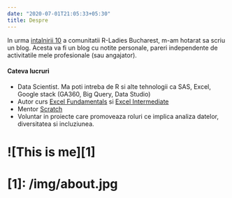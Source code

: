 ```yaml
---
date: "2020-07-01T21:05:33+05:30"
title: Despre
---
```


In urma [intalnirii 10](https://www.meetup.com/rladies-bucharest/events/271020664/) a comunitatii R-Ladies Bucharest, m-am hotarat sa scriu un blog. Acesta va fi un blog cu notite personale, pareri independente de activitatile mele profesionale (sau angajator).

#### Cateva lucruri

* Data Scientist. Ma poti intreba de R si alte tehnologii ca SAS, Excel, Google stack (GA360, Big Query, Data Studio)
* Autor curs [Excel Fundamentals](https://www.telacad.ro/cursuri/nou-curs-excel-fundamentals/) si [Excel Intermediate](https://www.telacad.ro/cursuri/curs-excel-intermediate/)
* Mentor [Scratch](https://scratch.mit.edu/users/ineszz/)
* Voluntar in proiecte care promoveaza roluri ce implica analiza datelor, diversitatea si incluziunea.

# ![This is me][1]
# 
# [1]: /img/about.jpg
